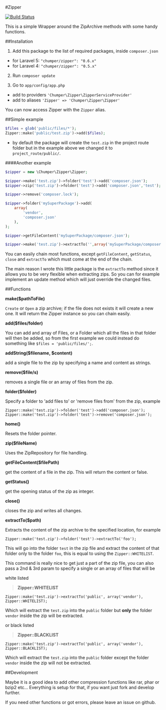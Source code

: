 #Zipper

[![Build Status](https://travis-ci.org/eughenio/Zipper.svg?branch=master)](https://travis-ci.org/eughenio/Zipper)

This is a simple Wrapper around the ZipArchive methods with some handy functions.

##Installation

1. Add this package to the list of required packages, inside `composer.json`
  * for Laravel 5: `"chumper/zipper": "0.6.x"`
  * for Laravel 4: `"chumper/zipper": "0.5.x"`
2. Run `composer update`

3. Go to `app/config/app.php`

  * add to providers `'Chumper\Zipper\ZipperServiceProvider'`
  * add to aliases `'Zipper' => 'Chumper\Zipper\Zipper'`

You can now access Zipper with the `Zipper` alias.

##Simple example
```php
$files = glob('public/files/*');
Zipper::make('public/test.zip')->add($files);
```
- by default the package will create the `test.zip` in the project route folder but in the example above we changed it to `project_route/public/`.

####Another example
```php
$zipper = new \Chumper\Zipper\Zipper;

$zipper->make('test.zip')->folder('test')->add('composer.json');
$zipper->zip('test.zip')->folder('test')->add('composer.json','test');

$zipper->remove('composer.lock');

$zipper->folder('mySuperPackage')->add(
    array(
        'vendor',
        'composer.json'
    ),
);

$zipper->getFileContent('mySuperPackage/composer.json');

$zipper->make('test.zip')->extractTo('',array('mySuperPackage/composer.json'),Zipper::WHITELIST);
```

You can easily chain most functions, except `getFileContent`, `getStatus`, `close` and `extractTo` which must come at the end of the chain.

The main reason I wrote this little package is the `extractTo` method since it allows you to be very flexible when extracting zips. So you can for example implement an update method which will just override the changed files.


##Functions

**make($pathToFile)**

`Create` or `Open` a zip archive; if the file does not exists it will create a new one.
It will return the Zipper instance so you can chain easily.


**add($files/folder)**

You can add and array of Files, or a Folder which all the files in that folder will then be added, so from the first example we could instead do something like `$files = 'public/files/';`.


**addString($filename, $content)**

add a single file to the zip by specifying a name and content as strings.


**remove($file/s)**

removes a single file or an array of files from the zip.


**folder($folder)**

Specify a folder to 'add files to' or 'remove files from' from the zip, example

	Zipper::make('test.zip')->folder('test')->add('composer.json');
	Zipper::make('test.zip')->folder('test')->remove('composer.json');


**home()**

Resets the folder pointer.


**zip($fileName)**

Uses the ZipRepository for file handling.


**getFileContent($filePath)**

get the content of a file in the zip. This will return the content or false.


**getStatus()**

get the opening status of the zip as integer.


**close()**

closes the zip and writes all changes.


**extractTo($path)**

Extracts the content of the zip archive to the specified location, for example

    Zipper::make('test.zip')->folder('test')->extractTo('foo');

This will go into the folder `test` in the zip file and extract the content of that folder only to the folder `foo`, this is equal to using the `Zipper::WHITELIST`.

This command is really nice to get just a part of the zip file, you can also pass a 2nd & 3rd param to specify a single or an array of files that will be

white listed

>**Zipper::WHITELIST**
>
	Zipper::make('test.zip')->extractTo('public', array('vendor'), Zipper::WHITELIST);
Which will extract the `test.zip` into the `public` folder but **only** the folder `vendor` inside the zip will be extracted.

or black listed

>**Zipper::BLACKLIST**
>
	Zipper::make('test.zip')->extractTo('public', array('vendor'), Zipper::BLACKLIST);
Which will extract the `test.zip` into the `public` folder except the folder `vendor` inside the zip will not be extracted.



##Development

Maybe it is a good idea to add other compression functions like rar, phar or bzip2 etc...
Everything is setup for that, if you want just fork and develop further.

If you need other functions or got errors, please leave an issue on github.
